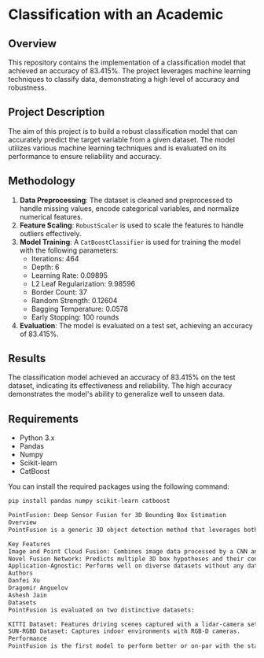 # Classification with an Academic

## Overview
This repository contains the implementation of a classification model that achieved an accuracy of 83.415%. The project leverages machine learning techniques to classify data, demonstrating a high level of accuracy and robustness.


## Project Description
The aim of this project is to build a robust classification model that can accurately predict the target variable from a given dataset. The model utilizes various machine learning techniques and is evaluated on its performance to ensure reliability and accuracy.

## Methodology
1. **Data Preprocessing**: The dataset is cleaned and preprocessed to handle missing values, encode categorical variables, and normalize numerical features.
2. **Feature Scaling**: `RobustScaler` is used to scale the features to handle outliers effectively.
3. **Model Training**: A `CatBoostClassifier` is used for training the model with the following parameters:
    - Iterations: 464
    - Depth: 6
    - Learning Rate: 0.09895
    - L2 Leaf Regularization: 9.98596
    - Border Count: 37
    - Random Strength: 0.12604
    - Bagging Temperature: 0.0578
    - Early Stopping: 100 rounds
4. **Evaluation**: The model is evaluated on a test set, achieving an accuracy of 83.415%.

## Results
The classification model achieved an accuracy of 83.415% on the test dataset, indicating its effectiveness and reliability. The high accuracy demonstrates the model's ability to generalize well to unseen data.

## Requirements
- Python 3.x
- Pandas
- Numpy
- Scikit-learn
- CatBoost

You can install the required packages using the following command:
```bash
pip install pandas numpy scikit-learn catboost

PointFusion: Deep Sensor Fusion for 3D Bounding Box Estimation
Overview
PointFusion is a generic 3D object detection method that leverages both image and 3D point cloud information. Unlike existing methods that use multi-stage pipelines or hold sensor and dataset-specific assumptions, PointFusion is conceptually simple and application-agnostic.

Key Features
Image and Point Cloud Fusion: Combines image data processed by a CNN and point cloud data processed by a PointNet architecture.
Novel Fusion Network: Predicts multiple 3D box hypotheses and their confidences using the input 3D points as spatial anchors.
Application-Agnostic: Performs well on diverse datasets without any dataset-specific model tuning.
Authors
Danfei Xu
Dragomir Anguelov
Ashesh Jain
Datasets
PointFusion is evaluated on two distinctive datasets:

KITTI Dataset: Features driving scenes captured with a lidar-camera setup.
SUN-RGBD Dataset: Captures indoor environments with RGB-D cameras.
Performance
PointFusion is the first model to perform better or on-par with the state-of-the-art on these diverse datasets without any dataset-specific model tuning.
